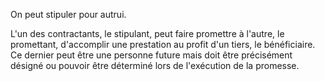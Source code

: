 On peut stipuler pour autrui.

L'un des contractants, le stipulant, peut faire promettre à l'autre, le promettant, d'accomplir une prestation au profit d'un tiers, le bénéficiaire. Ce dernier peut être une personne future mais doit être précisément désigné ou pouvoir être déterminé lors de l'exécution de la promesse.
